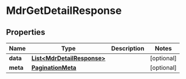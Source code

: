 

# MdrGetDetailResponse


## Properties

| Name | Type | Description | Notes |
|------------ | ------------- | ------------- | -------------|
|**data** | [**List&lt;MdrDetailResponse&gt;**](MdrDetailResponse.md) |  |  [optional] |
|**meta** | [**PaginationMeta**](PaginationMeta.md) |  |  [optional] |



